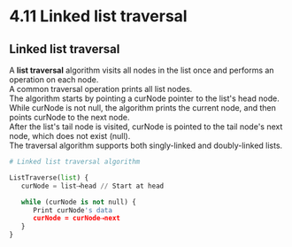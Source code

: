 # 4.11 Linked list traversal

## Linked list traversal
A **list traversal** algorithm visits all nodes in the list once and performs an operation on each node.   
A common traversal operation prints all list nodes.    
The algorithm starts by pointing a curNode pointer to the list's head node.   
While curNode is not null, the algorithm prints the current node, and then points curNode to the next node.   
After the list's tail node is visited, curNode is pointed to the tail node's next node, which does not exist (null).   
The traversal algorithm supports both singly-linked and doubly-linked lists.   

```python
# Linked list traversal algorithm

ListTraverse(list) {
   curNode = list⇢head // Start at head

   while (curNode is not null) { 
      Print curNode's data        
      curNode = curNode⇢next
   }
}
```

